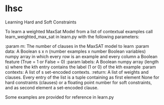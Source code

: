 # lhsc
Learning Hard and Soft Constraints

To learn a weighted MaxSat Model from a list of contextual examples call learn_weighted_max_sat in learn.py with the following parameters:

:param m: The number of clauses in the MaxSAT model to learn
:param data: A Boolean s x n (number examples x number Boolean variables) numpy array in which every row is an example and every column a Boolean feature (True = 1 or False = 0)
:param labels: A Boolean numpy array (length s) where the kth entry contains the label (1 or 0) of the kth example
:param contexts: A list of s set-encoded contexts.
:return: A list of weights and clauses. Every entry of the list is a tuple containing as first element None for hard constraints (clauses) or a floating point number for soft constraints, and as second element a set-encoded clause.
    
Some examples are provided for reference in learn.py
